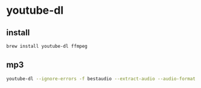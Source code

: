 # youtube-dl

## install

```bash
brew install youtube-dl ffmpeg
```

## mp3

```bash
youtube-dl --ignore-errors -f bestaudio --extract-audio --audio-format mp3 --audio-quality 0 https://youtu.be/mRAmzTuXKoE
```
